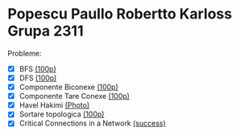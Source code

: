 # Popescu Paullo Robertto Karloss Grupa 2311

Probleme: 
- [x] BFS [(100p)](https://infoarena.ro/problema/bfs)
- [x] DFS [(100p)](https://infoarena.ro/problema/dfs)
- [x] Componente Biconexe [(100p)](https://infoarena.ro/problema/biconex)
- [x] Componente Tare Conexe [(100p)](https://infoarena.ro/problema/ctc)
- [x] Havel Hakimi [(Photo)](https://imgur.com/noJMXa9)
- [x] Sortare topologica [(100p)](https://infoarena.ro/problema/sortaret)
- [x] Critical Connections in a Network [(success)](https://leetcode.com/problems/critical-connections-in-a-network/)